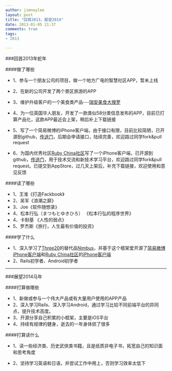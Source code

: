 ```yaml
---
author: jimneylee
layout: post
title: "回首2013，展望2014"
date: 2013-01-05 21:37
comments: true
tags:
- 2013

---
```


###回首2013年蛇年

####做了哪些
* 1、参与一个朋友公司的项目，做一个地方广电的智慧社区APP，暂未上线

* 2、在新的公司开发了两个景区旅游的APP

* 3、维护升级客户的一个美食类产品---[瑞安美食大搜罗](https://itunes.apple.com/cn/app/rui-an-mei-shi-da-sou-luo/id577093276)

* 4、为一位英国华人朋友，开发了一款类似58分类信息发布的APP，目前已打算产品化，这款APP最近会上架，稍后补上下载链接

* 5、写了一个简易微博的iPhone客户端，由于接口有限，目前比较简陋，已开源到github，[传送门](https://github.com/jimneylee/SinaMBlogNimbus)，后期会申请接口，陆续完善，欢迎路过同学fork&pull request

* 6、为国内优秀社区[Ruby China社区](http://www.ruby-china.org)写了一个iPhone客户端，已开源到github，[传送门](https://github.com/jimneylee/JLRubyChina-iPhone)，用于技术交流和新技术学习平台，欢迎路过同学fork&pull request。已提交到AppStore，过几天上架后，补充下载链接，欢迎使用和意见反馈

####读了哪些
* 1、王淮《打造Fackbook》
* 2、吴军《浪潮之巅》
* 3、Joe《软件随想录》
* 4、松本行弘（まつもとゆきひろ） 《松本行弘的程序世界》
* 4、卡耐基 《人性的弱点》
* 5、罗杰斯《旅行，人生最有价值的投资》

####学了什么
* 1、深入学习了[Three20](https://github.com/facebook/three20)的替代品[Nimbus](https://github.com/jverkoey/nimbus)，并基于这个框架爱开源了[简易微博iPhone客户端](https://github.com/jimneylee/SinaMBlogNimbus)和[Ruby China社区](http://www.ruby-china.org)的[iPhone客户端](https://github.com/jimneylee/JLRubyChina-iPhone)
* 2、Rails初学者、Android初学者 

---
###展望2014马年

####打算做哪些
* 1、新做或参与一个伟大产品或有大量用户使用的APP产品
* 2、深入学习Rails、深入学习Android，通过学习比较不同前端平台的异同点，提升技术高度。
* 3、开源分享自己积累的小框架，主要是iOS平台
* 4、持续有规律的健身，逝去的一年身体损了很多

####打算读什么
* 1、读一些经济类、历史武侠类书籍，且是纸质非电子书，拓宽自己的知识面和思考角度

* 2、坚持学习英语和日语，并尝试工作中用上，否则学习效率太低下
